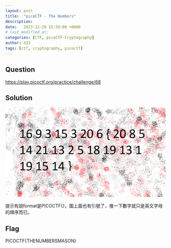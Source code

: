 ```yaml
---
layout: post
title:  "picoCTF - The Numbers"
description: 
date:   2023-12-20 15:58:00 +0800
# last_modified_at:
categories: [CTF, picoCTF-Cryptography]
author: d13
tags: [ctf, cryptography, picoctf]
---
```


## Question

https://play.picoctf.org/practice/challenge/68

## Solution

![](/assets/img/The%20Numbers.png)

提示有說format是PICOCTF{}，圖上面也有引號了，推一下數字就只是英文字母的順序而已。

## Flag

PICOCTF{THENUMBERSMASON}